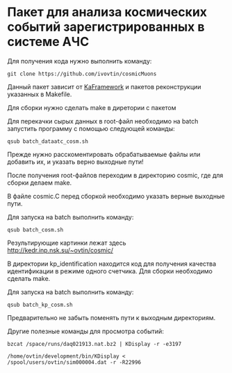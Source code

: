 # Пакет для анализа космических событий зарегистрированных в системе АЧС
Для получения кода нужно выполнить команду: <br />
```
git clone https://github.com/ivovtin/cosmicMuons
```

Данный пакет зависит от [KaFramework](https://github.com/ivovtin/KaFramework) и пакетов реконструкции указанных в Makefile.<br />

Для сборки нужно сделать make в диретории с пакетом<br />

Для перекачки сырых данных в root-файл необходимо на batch запустить программу с помощью следующей команды:
```
qsub batch_dataatc_cosm.sh
```

Прежде нужно расскоментировать обрабатываемые файлы или добавить их, и указать верно выходные пути! <br />

После получения root-файлов переходим в директорию cosmic, где для сборки делаем make. <br />

В файле cosmic.C перед сборкой необходимо указать верные выходные пути. <br />

Для запуска на batch выполнить команду:
```
qsub batch_cosm.sh
```

Результирующие картинки лежат здесь http://kedr.inp.nsk.su/~ovtin/cosmic/

В директории kp_identification находится код для получения качества идентификации в режиме одного счетчика. Для сборки необходимо сделать make.

Для запуска на batch выполнить команду:
```
qsub batch_kp_cosm.sh
```
Предварительно не забыть поменять пути к выходным директориям.

Другие полезные команды для просмотра событий:
```
bzcat /space/runs/daq021913.nat.bz2 | KDisplay -r -e3197

/home/ovtin/development/bin/KDisplay < /spool/users/ovtin/sim000004.dat -r -R22996
```
